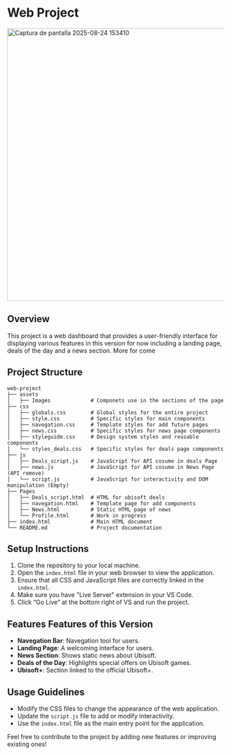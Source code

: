 # Web Project
<img  width="1200" height="630" alt="Captura de pantalla 2025-08-24 153410" src="https://github.com/user-attachments/assets/f0dfe2ee-7fed-4ea2-860d-8bd41b58afb8" />


## Overview
This project is a web dashboard that provides a user-friendly interface for displaying various features in this version for now including a landing page, deals of the day and a news section. More for come

## Project Structure
```
web-project
├── assets
│   ├── Images             # Componets use in the sections of the page
├── css
│   ├── globals.css        # Global styles for the entire project
│   ├── style.css          # Specific styles for main components
│   ├── navegation.css     # Template styles for add future pages
│   ├── news.css           # Specific styles for news page components
│   ├── styleguide.css     # Design system styles and reusable components
│   └── styles_deals.css   # Specific styles for deals page components
├── js
│   ├── Deals_script.js    # JavaScript for API cosume in deals Page
│   ├── news.js            # JavaScript for API cosume in News Page (API remove)
│   └── script.js          # JavaScript for interactivity and DOM manipulation (Empty)
├── Pages
│   ├── Deals_script.html  # HTML for ubisoft deals
│   ├── navegation.html    # Template page for add components
│   ├── News.html          # Static HTML page of news
│   └── Profile.html       # Work in progress
├── index.html             # Main HTML document
└── README.md              # Project documentation
```

## Setup Instructions
1. Clone the repository to your local machine.
2. Open the `index.html` file in your web browser to view the application.
3. Ensure that all CSS and JavaScript files are correctly linked in the `index.html`.
4. Make sure you have "Live Server" extension in your VS Code.
5. Click “Go Live” at the bottom right of VS and run the project.

## Features Features of this Version
- **Navegation Bar**: Navegation tool for users.
- **Landing Page**: A welcoming interface for users.
- **News Section**: Shows static news about Ubisoft.
- **Deals of the Day**: Highlights special offers on Ubisoft games.
- **Ubisoft+**: Section linked to the official Ubisoft+.

## Usage Guidelines
- Modify the CSS files to change the appearance of the web application.
- Update the `script.js` file to add or modify interactivity.
- Use the `index.html` file as the main entry point for the application. 

Feel free to contribute to the project by adding new features or improving existing ones!

